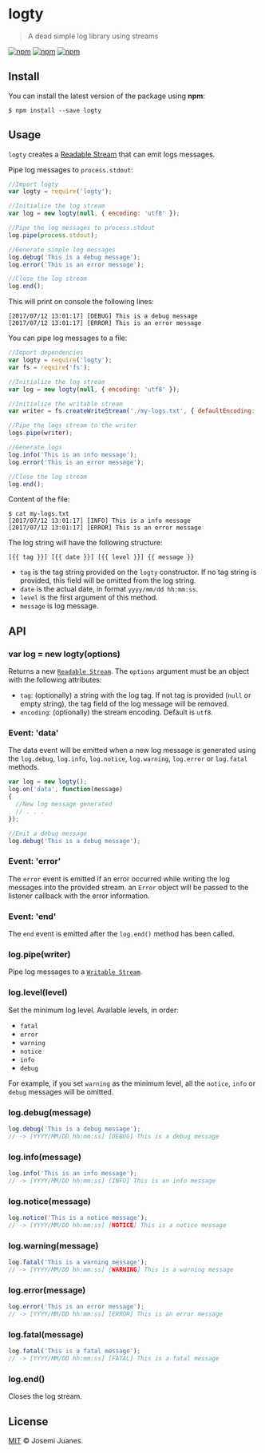 # logty

> A dead simple log library using streams

[![npm](https://img.shields.io/npm/v/logty.svg?style=flat-square)](https://www.npmjs.com/package/logty)
[![npm](https://img.shields.io/npm/dt/logty.svg?style=flat-square)](https://www.npmjs.com/package/logty)
[![npm](https://img.shields.io/npm/l/logty.svg?style=flat-square)](https://github.com/jmjuanes/logty)

## Install

You can install the latest version of the package using **npm**:

```
$ npm install --save logty
```

## Usage

`logty` creates a [Readable Stream](https://nodejs.org/api/stream.html#stream_readable_streams) that can emit logs messages.

Pipe log messages to `process.stdout`: 

```javascript
//Import logty
var logty = require('logty');

//Initialize the log stream
var log = new logty(null, { encoding: 'utf8' });

//Pipe the log messages to process.stdout 
log.pipe(process.stdout);

//Generate simple log messages
log.debug('This is a debug message');
log.error('This is an error message');

//Close the log stream 
log.end();
```
This will print on console the following lines:

```
[2017/07/12 13:01:17] [DEBUG] This is a debug message
[2017/07/12 13:01:17] [ERROR] This is an error message
```

You can pipe log messages to a file: 
```javascript
//Import dependencies
var logty = require('logty');
var fs = require('fs');

//Initialize the log stream
var log = new logty(null, { encoding: 'utf8' }); 

//Initialize the writable stream 
var writer = fs.createWriteStream('./my-logs.txt', { defaultEncoding: 'utf8', flags: 'a' });

//Pipe the logs stream to the writer
logs.pipe(writer);

//Generate logs
log.info('This is an info message');
log.error('This is an error message');

//Close the log stream 
log.end();
```

Content of the file:

```
$ cat my-logs.txt
[2017/07/12 13:01:17] [INFO] This is a info message
[2017/07/12 13:01:17] [ERROR] This is an error message
```


The log string will have the following structure:

```
[{{ tag }}] [{{ date }}] [{{ level }}] {{ message }}
```

- `tag` is the tag string provided on the `logty` constructor. If no tag string is provided, this field will be omitted from the log string.
- `date` is the actual date, in format `yyyy/mm/dd hh:mm:ss`. 
- `level` is the first argument of this method.
- `message` is log message.


## API

### var log = new logty(options)

Returns a new [`Readable Stream`](https://nodejs.org/api/stream.html#stream_readable_streams). The `options` argument must be an object with the following attributes: 

- `tag`: (optionally) a string with the log tag. If not tag is provided (`null` or empty string), the tag field of the log message will be removed. 
- `encoding`: (optionally) the stream encoding. Default is `utf8`.

### Event: 'data'

The data event will be emitted when a new log message is generated using the `log.debug`, `log.info`, `log.notice`, `log.warning`, `log.error` or `log.fatal` methods.

```javascript
var log = new logty();
log.on('data', function(message)
{
  //New log message generated
  // . . . 
});

//Emit a debug message 
log.debug('This is a debug message');
```

### Event: 'error'

The `error` event is emitted if an error occurred while writing the log messages into the provided stream. an `Error` object will be passed to the listener callback with the error information. 

### Event: 'end'

The `end` event is emitted after the `log.end()` method has been called. 

### log.pipe(writer)

Pipe log messages to a [`Writable Stream`](https://nodejs.org/api/stream.html#stream_writable_streams).

### log.level(level)

Set the minimum log level. Available levels, in order: 

- `fatal`
- `error`
- `warning`
- `notice`
- `info`
- `debug`

For example, if you set `warning` as the minimum level, all the `notice`, `info` or `debug` messages will be omitted. 

### log.debug(message)

```javascript
log.debug('This is a debug message');
// -> [YYYY/MM/DD hh:mm:ss] [DEBUG] This is a debug message
```

### log.info(message)

```javascript
log.info('This is an info message');
// -> [YYYY/MM/DD hh:mm:ss] [INFO] This is an info message
```

### log.notice(message)

```javascript
log.notice('This is a notice message');
// -> [YYYY/MM/DD hh:mm:ss] [NOTICE] This is a notice message
```

### log.warning(message)

```javascript
log.fatal('This is a warning message');
// -> [YYYY/MM/DD hh:mm:ss] [WARNING] This is a warning message
```

### log.error(message)

```javascript
log.error('This is an error message');
// -> [YYYY/MM/DD hh:mm:ss] [ERROR] This is an error message
```

### log.fatal(message)

```javascript
log.fatal('This is a fatal message');
// -> [YYYY/MM/DD hh:mm:ss] [FATAL] This is a fatal message
```

### log.end()

Closes the log stream. 


## License

[MIT](./LICENSE) &copy; Josemi Juanes.
